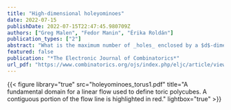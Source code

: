 ```yaml
---
title: "High-dimensional holeyominoes"
date: 2022-07-15
publishDate: 2022-07-15T22:47:45.980709Z
authors: ["Greg Malen", "Fedor Manin", "Érika Roldán"]
publication_types: ["2"]
abstract: "What is the maximum number of _holes_ enclosed by a $d$-dimensional polycube built of $n$ tiles? Represent this number by $f_d(n)$. Recent results show that $f_2(n)/n$ converges to 1/2. We prove that for all $d \\geq 2$ we have $f_d(n)/n \\to (d-1)/d$ as $n$ goes to infinity. We also construct polycubes in $d$-dimensional tori with the maximal possible number of holes per tile.  In our proofs, we use metaphors from error-correcting codes and dynamical systems."
featured: false
publication: "*The Electronic Journal of Combinatorics*"
url_pdf: "https://www.combinatorics.org/ojs/index.php/eljc/article/view/v29i3p15/pdf"
---
```


{{< figure library="true" src="holeyominoes_torus1.pdf" title="A fundamental domain for a linear flow used to define toric polycubes.  A contiguous portion of the flow line is highlighted in red." lightbox="true" >}}

 
 
